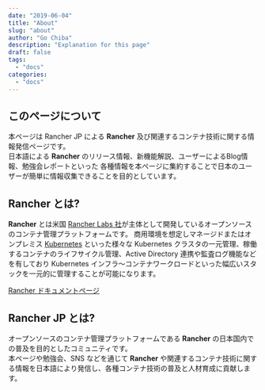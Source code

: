 ```yaml
---
date: "2019-06-04"
title: "About"
slug: "about"
author: "Go Chiba"
description: "Explanation for this page"
draft: false
tags:
  - "docs"
categories:
  - "docs"
---
```


## このページについて
本ページは Rancher JP による **Rancher** 及び関連するコンテナ技術に関する情報発信ページです。  
日本語による **Rancher** のリリース情報、新機能解説、ユーザーによるBlog情報、勉強会レポートといった
各種情報を本ページに集約することで日本のユーザーが簡単に情報収集できることを目的としています。

## Rancher とは?
**Rancher** とは米国 [Rancher Labs 社](http://rancher.com)が主体として開発しているオープンソースのコンテナ管理プラットフォームです。
商用環境を想定しマネージドまたはオンプレミス [Kubernetes](http://kubernetes.io/) といった様々な Kubernetes クラスタの一元管理、稼働するコンテナのライフサイクル管理、Active Directory 連携や監査ログ機能などを有しており Kubernetes インフラ〜コンテナワークロードといった幅広いスタックを一元的に管理することが可能になります。

[Rancher ドキュメントページ](http://docs.rancher.com)

## Rancher JP とは?
オープンソースのコンテナ管理プラットフォームである **Rancher** の日本国内での普及を目的としたコミュニティです。  
本ページや勉強会、SNS などを通じて **Rancher** や関連するコンテナ技術に関する情報を日本語により発信し、各種コンテナ技術の普及と人材育成に貢献します。
